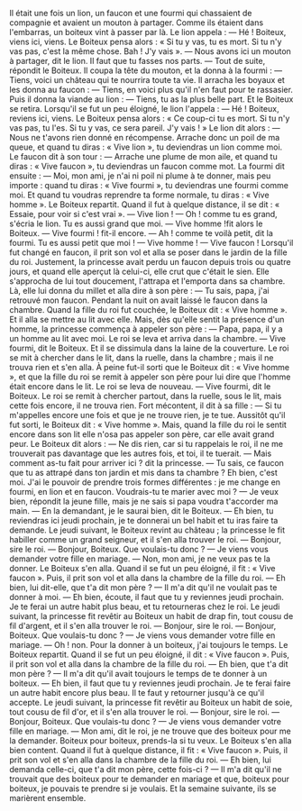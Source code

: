 Il était une fois un lion, un faucon et une fourmi qui chassaient de compagnie et avaient un 
mouton à partager. Comme ils étaient dans l'embarras, un boiteux vint à passer par là. Le lion 
appela :
	— Hé ! Boiteux, viens ici, viens.
Le Boiteux pensa alors : « Si tu y vas, tu es mort. Si tu n'y vas pas, c'est la même chose. Bah ! 
J'y vais  ».
	— Nous avons ici un mouton à partager, dit le lion. Il faut que tu fasses nos parts. 
	— Tout de suite, répondit le Boiteux.
Il coupa la tête du mouton, et la donna à la fourmi :
	— Tiens, voici un château qui te nourrira toute ta vie.
Il arracha les boyaux et les donna au faucon :
	— Tiens, en voici plus qu'il n'en faut pour te rassasier.
Puis il donna la viande au lion :
	— Tiens, tu as la plus belle part.
Et le Boiteux se retira.
Lorsqu'il se fut un peu éloigné, le lion l'appela :
	— Hé ! Boiteux, reviens ici, viens.
Le Boiteux pensa alors : « Ce coup-ci tu es mort. Si tu n'y vas pas, tu l'es. Si tu y vas, ce sera 
pareil. J'y vais ! »
Le lion dit alors :
	— Nous ne t'avons rien donné en récompense. Arrache donc un poil de ma queue, et quand tu diras : « Vive lion », tu deviendras un lion comme moi.
Le faucon dit à son tour :
	— Arrache une plume de mon aile, et quand tu diras : « Vive faucon », tu deviendras un faucon 
comme mot.
La fourmi dit ensuite :
	— Moi, mon ami, je n'ai ni poil ni plume à te donner, mais peu importe : quand tu diras : « Vive fourmi », tu deviendras une fourmi comme moi. Et quand tu voudras reprendre ta forme normale, tu diras : « Vive homme  ».
Le Boiteux repartit. Quand il fut à quelque distance, il se dit : « Essaie, pour voir si c'est vrai ».
	— Vive lion !
	— Oh ! comme tu es grand, s'écria le lion. Tu es aussi grand que moi.
	— Vive homme !fit alors le Boiteux.
	— Vive fourmi ! fit-il encore.
	— Ah ! comme te voilà petit, dit la fourmi. Tu es aussi petit que moi !
	— Vive homme !
	— Vive faucon ! 
Lorsqu'il fut changé en faucon, il prit son vol et alla se poser dans le jardin de la fille du roi. 
Justement, la princesse avait perdu un faucon depuis trois ou quatre jours, et quand elle aperçut là 
celui-ci, elle crut que c'était le sien. Elle s'approcha de lui tout doucement, l'attrapa et l'emporta 
dans sa chambre. Là, elle lui donna du millet et alla dire à son père :
	— Tu sais, papa, j'ai retrouvé mon faucon.
Pendant la nuit on avait laissé le faucon dans la chambre. Quand la fille du roi fut couchée, 
le Boiteux dit : « Vive homme  ». Et il alla se mettre au lit avec elle. Mais, dès qu'elle sentit la présence d'un homme, la princesse commença à appeler son père :
	— Papa, papa, il y a un homme au lit avec moi.
Le roi se leva et arriva dans la chambre.
	— Vive fourmi, dit le Boiteux.
Et il se dissimula dans la laine de la couverture.
Le roi se mit à chercher dans le lit, dans la ruelle, dans la chambre ; mais il ne trouva rien et 
s'en alla. À peine fut-il sorti que le Boiteux dit : « Vive homme  », et que la fille du roi se remit à 
appeler son père pour lui dire que l'homme était encore dans le lit.
Le roi se leva de nouveau.
	— Vive fourmi, dit le Boiteux.
Le roi se remit à chercher partout, dans la ruelle, sous le lit, mais cette fois encore, il ne trouva 
rien. Fort mécontent, il dit à sa fille :
	— Si tu m'appelles encore une fois et que je ne trouve rien, je te tue.
Aussitôt qu'il fut sorti, le Boiteux dit : « Vive homme  ». Mais, quand la fille du roi le sentit 
encore dans son lit elle n'osa pas appeler son père, car elle avait grand peur.
Le Boiteux dit alors :
	— Ne dis rien, car si tu rappelais le roi, il ne me trouverait pas davantage que les autres fois, et toi, il te tuerait.
	— Mais comment as-tu fait pour arriver ici ? dit la princesse.
	— Tu sais, ce faucon que tu as attrapé dans ton jardin et mis dans ta chambre ? Eh bien, c'est 
moi. J'ai le pouvoir de prendre trois formes différentes : je me change en fourmi, en lion et en faucon. Voudrais-tu te marier avec moi ?
	— Je veux bien, répondit la jeune fille, mais je ne sais si papa voudra t'accorder ma main.
	— En la demandant, je le saurai bien, dit le Boiteux.
	— Eh bien, tu reviendras ici jeudi prochain, je te donnerai un bel habit et tu iras faire ta 
demande.
Le jeudi suivant, le Boiteux revint au château ; la princesse le fit habiller comme un grand 
seigneur, et il s'en alla trouver le roi.
	— Bonjour, sire le roi.
	— Bonjour, Boiteux. Que voulais-tu donc ?
	— Je viens vous demander votre fille en mariage.
	— Non, mon ami, je ne veux pas te la donner.
Le Boiteux s'en alla. Quand il se fut un peu éloigné, il fit : « Vive faucon ». Puis, il prit son vol 
et alla dans la chambre de la fille du roi.
	— Eh bien, lui dit-elle, que t'a dit mon père ?
	— Il m'a dit qu'il ne voulait pas te donner à moi.
	— Eh bien, écoute, il faut que tu y reviennes jeudi prochain. Je te ferai un autre habit plus 
beau, et tu retourneras chez le roi.
Le jeudi suivant, la princesse fit revêtir au Boiteux un habit de drap fin, tout cousu de fil 
d'argent, et il s'en alla trouver le roi.
	— Bonjour, sire le roi.
	— Bonjour, Boiteux. Que voulais-tu donc ?
	— Je viens vous demander votre fille en mariage.
	— Oh ! non. Pour la donner à un boiteux, j'ai toujours le temps.
Le Boiteux repartit. Quand il se fut un peu éloigné, il dit : « Vive faucon ». Puis, il prit son vol 
et alla dans la chambre de la fille du roi.
	— Eh bien, que t'a dit mon père ?
	— Il m'a dit qu'il avait toujours le temps de te donner à un boiteux.
	— Eh bien, il faut que tu y reviennes jeudi prochain. Je te ferai faire un autre habit encore plus 
beau. Il te faut y retourner jusqu'à ce qu'il accepte.
Le jeudi suivant, la princesse fit revêtir au Boiteux un habit de soie, tout cousu de fil d'or, et il 
s'en alla trouver le roi.
	— Bonjour, sire le roi.
	— Bonjour, Boiteux. Que voulais-tu donc ?
	— Je viens vous demander votre fille en mariage.
	— Mon ami, dit le roi, je ne trouve que des boiteux pour me la demander. Boiteux pour boiteux, prends-la si tu veux.
Le Boiteux s'en alla bien content. Quand il fut à quelque distance, il fit : « Vive faucon ». Puis, 
il prit son vol et s'en alla dans la chambre de la fille du roi.
	— Eh bien, lui demanda celle-ci, que t'a dit mon père, cette fois-ci ?
	— Il m'a dit qu'il ne trouvait que des boiteux pour te demander en mariage et que, boiteux pour boiteux, je pouvais te prendre si je voulais.
Et la semaine suivante, ils se marièrent ensemble.